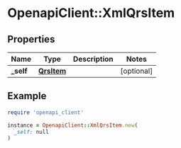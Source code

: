 # OpenapiClient::XmlQrsItem

## Properties

| Name | Type | Description | Notes |
| ---- | ---- | ----------- | ----- |
| **_self** | [**QrsItem**](QrsItem.md) |  | [optional] |

## Example

```ruby
require 'openapi_client'

instance = OpenapiClient::XmlQrsItem.new(
  _self: null
)
```

